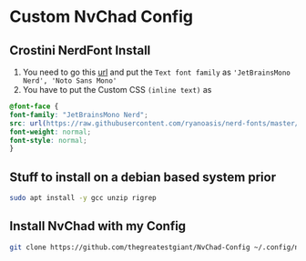 # Custom NvChad Config

## Crostini NerdFont Install
1. You need to go this [url](chrome-untrusted://terminal/html/nassh_preferences_editor.html) and put the `Text font family` as `'JetBrainsMono Nerd', 'Noto Sans Mono'`
2. You have to put the Custom CSS `(inline text)` as
```CSS
@font-face {
font-family: "JetBrainsMono Nerd";
src: url(https://raw.githubusercontent.com/ryanoasis/nerd-fonts/master/patched-fonts/JetBrainsMono/NoLigatures/Regular/JetBrainsMonoNLNerdFont-Regular.ttf);
font-weight: normal;
font-style: normal;
}
```

## Stuff to install on a debian based system prior
```bash
sudo apt install -y gcc unzip rigrep
```

## Install NvChad with my Config

```sh
git clone https://github.com/thegreatestgiant/NvChad-Config ~/.config/nvim && nvim
```
